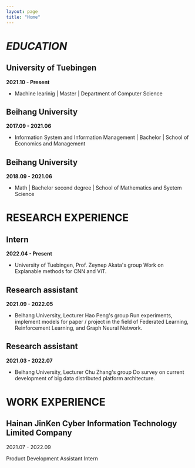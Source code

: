 ```yaml
---
layout: page
title: "Home"
---
```


# *EDUCATION*
## **University of Tuebingen**
**2021.10 - Present**
* Machine learinig | Master | Department of Computer Science

## **Beihang University**
**2017.09 - 2021.06**
* Information System and Information Management | Bachelor | School of Economics and Management 

## **Beihang University**
**2018.09 - 2021.06**
* Math | Bachelor second degree | School of Mathematics and Syetem Science


# **RESEARCH EXPERIENCE**
## **Intern**
**2022.04 - Present**
* University of Tuebingen, Prof. Zeynep Akata's group 
Work on Explanable methods for CNN and ViT.

## **Research assistant**
**2021.09 - 2022.05**
* Beihang University, Lecturer Hao Peng's group
Run experiments, implement models for paper / project in the field of Federated Learning, Reinforcement Learning, and Graph Neural Network.

## **Research assistant**
**2021.03 - 2022.07**
* Beihang University, Lecturer Chu Zhang's group
Do survey on current development of big data distributed platform architecture.



# **WORK EXPERIENCE**
## **Hainan JinKen Cyber Information Technology Limited Company**
2021.07 - 2022.09

Product Development Assistant Intern

# 


